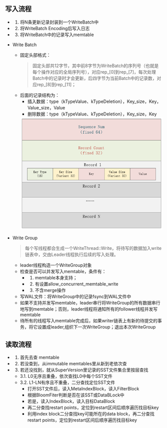 ## 写入流程
  - 1. 将N条更新记录封装到一个WriteBatch中
  - 2. 将WriteBatch Encoding后写入日志
  - 3. 将WriteBatch中的记录写入memtable

- Write Batch   
  - 固定头部格式：  
    > 固定头部共12字节，其中前8字节为WriteBatch的序列号（也就是每个操作对应的全局序列号），对应rep_[0]到rep_[7]，每次处理Batch中的记录时才会更新，后四字节为当前Batch中的记录数，对应rep_[8]到rep_[11]；  
  - 后面的记录结构为：
    - 插入数据：type（kTypeValue、kTypeDeletion），Key_size，Key，Value_size，Value
    - 删除数据：type（kTypeValue、kTypeDeletion），Key_size，Key
    <img src="images/write-batch.png" width="560px" />

- Write Group
  > 每个写线程都会生成一个WriteThread::Write，将待写的数据加入write链表中，交由Leader线程执行后续的写入处理。
  - leader线程构造一个WriteGroup对象
  - 检查是否可以并发写入memtable，条件有：
    - 1. memtable本身支持；
    - 2. 有设置allow_concurrent_memtable_write
    - 3. 不含merge操作 
   - 写WAL文件：将WriteGroup中的记录fsync到WAL文件中
   - 如果不支持并发写memtable，leader串行将WriteGroup的所有数据串行地写到memtable；否则，leader线程将通知所有的follower线程并发写memtable
  - 待所有的线程写入memtable完成后，如果writer链表上有新的待提交的事务，将它设置成leader,组织下一次WriteGroup；退出本次WriteGroup

## 读取流程
  - 1. 首先去查 memtable
  - 2. 若没查到，从immutable memtables里从新到老依次查
  - 3. 若还没找到，就从SuperVersion里记录的SST文件集合里按层查找
    - 3.1. L0无序且重叠，依次查找L0中每个SST文件
    - 3.2. L1-LN有序且不重叠，二分查找定位SST文件
      - 打开SST文件后，读入MetaIndexBlock，读入FilterBlock
      - 根据BloomFiter判断是否在该SST或DataBLock中
      - 若是，读入IndexBlock，读入目标DataBlock
      - 再二分查找restart points，定位到restart区间后顺序遍历找目标key
      - 利用index block二分查找key可能所在的data block，再二分查找restart points，定位到restart区间后顺序遍历找目标key
